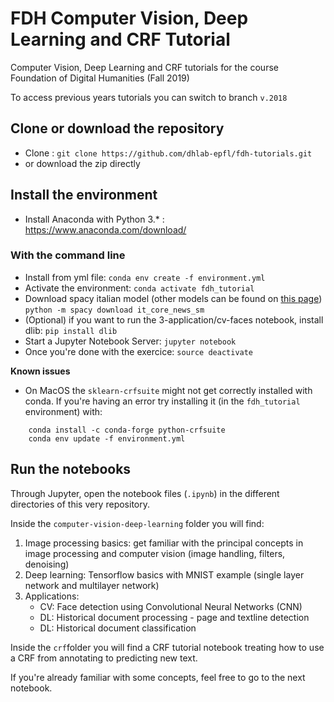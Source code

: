 # FDH Computer Vision, Deep Learning and CRF Tutorial
Computer Vision, Deep Learning and CRF tutorials for the course Foundation of Digital Humanities (Fall 2019)

To access previous years tutorials you can switch to branch ``v.2018``

## Clone or download the repository 
* Clone : `git clone https://github.com/dhlab-epfl/fdh-tutorials.git`
* or download the zip directly

## Install the environment
* Install Anaconda with Python 3.* : https://www.anaconda.com/download/

### With the command line

* Install from yml file: `conda env create -f environment.yml`
* Activate the environment: `conda activate fdh_tutorial`
* Download spacy italian model (other models can be found on [this page](https://spacy.io/usage)) `python -m spacy download it_core_news_sm`
* (Optional) if you want to run the 3-application/cv-faces notebook, install dlib: ``pip install dlib``
* Start a Jupyter Notebook Server: `jupyter notebook`
* Once you're done with the exercice: `source deactivate`

__Known issues__

* On MacOS the ``sklearn-crfsuite`` might not get correctly installed with conda. 
If you're having an error try installing it (in the ``fdh_tutorial`` environment) with: 
```
    conda install -c conda-forge python-crfsuite
    conda env update -f environment.yml 
```

## Run the notebooks
Through Jupyter, open the notebook files (`.ipynb`) in the different directories of this very repository.

Inside the `computer-vision-deep-learning` folder you will find:
1. Image processing basics: get familiar with the principal concepts in image processing and computer vision (image handling, filters, denoising)
2. Deep learning: Tensorflow basics with MNIST example (single layer network and multilayer network)
3. Applications: 
    * CV: Face detection using Convolutional Neural Networks (CNN)
    * DL: Historical document processing - page and textline detection
    * DL: Historical document classification
    
Inside the `crf`folder you will find a CRF tutorial notebook treating how to use a CRF from annotating to predicting new text.

If you're already familiar with some concepts, feel free to go to the next notebook.



